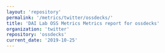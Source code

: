 ```yaml
---
layout: 'repository'
permalink: '/metrics/twitter/ossdecks/'
title: 'DAI Lab OSS Metrics Metrics report for ossdecks'
organization: 'twitter'
repository: 'ossdecks'
current_date: '2019-10-25'
---
```

